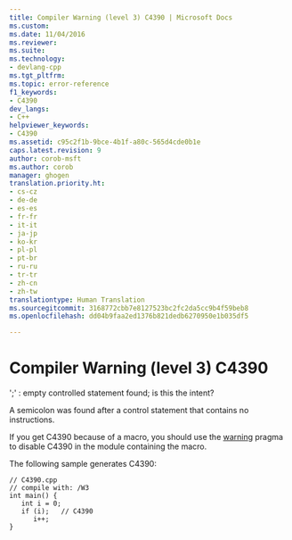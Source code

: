 ```yaml
---
title: Compiler Warning (level 3) C4390 | Microsoft Docs
ms.custom: 
ms.date: 11/04/2016
ms.reviewer: 
ms.suite: 
ms.technology:
- devlang-cpp
ms.tgt_pltfrm: 
ms.topic: error-reference
f1_keywords:
- C4390
dev_langs:
- C++
helpviewer_keywords:
- C4390
ms.assetid: c95c2f1b-9bce-4b1f-a80c-565d4cde0b1e
caps.latest.revision: 9
author: corob-msft
ms.author: corob
manager: ghogen
translation.priority.ht:
- cs-cz
- de-de
- es-es
- fr-fr
- it-it
- ja-jp
- ko-kr
- pl-pl
- pt-br
- ru-ru
- tr-tr
- zh-cn
- zh-tw
translationtype: Human Translation
ms.sourcegitcommit: 3168772cbb7e8127523bc2fc2da5cc9b4f59beb8
ms.openlocfilehash: dd04b9faa2ed1376b821dedb6270950e1b035df5

---
```

# Compiler Warning (level 3) C4390
';' : empty controlled statement found; is this the intent?  
  
 A semicolon was found after a control statement that contains no instructions.  
  
 If you get C4390 because of a macro, you should use the [warning](../../preprocessor/warning.md) pragma to disable C4390 in the module containing the macro.  
  
 The following sample generates C4390:  
  
```  
// C4390.cpp  
// compile with: /W3  
int main() {  
   int i = 0;  
   if (i);   // C4390  
      i++;  
}  
```


<!--HONumber=Jan17_HO1-->


